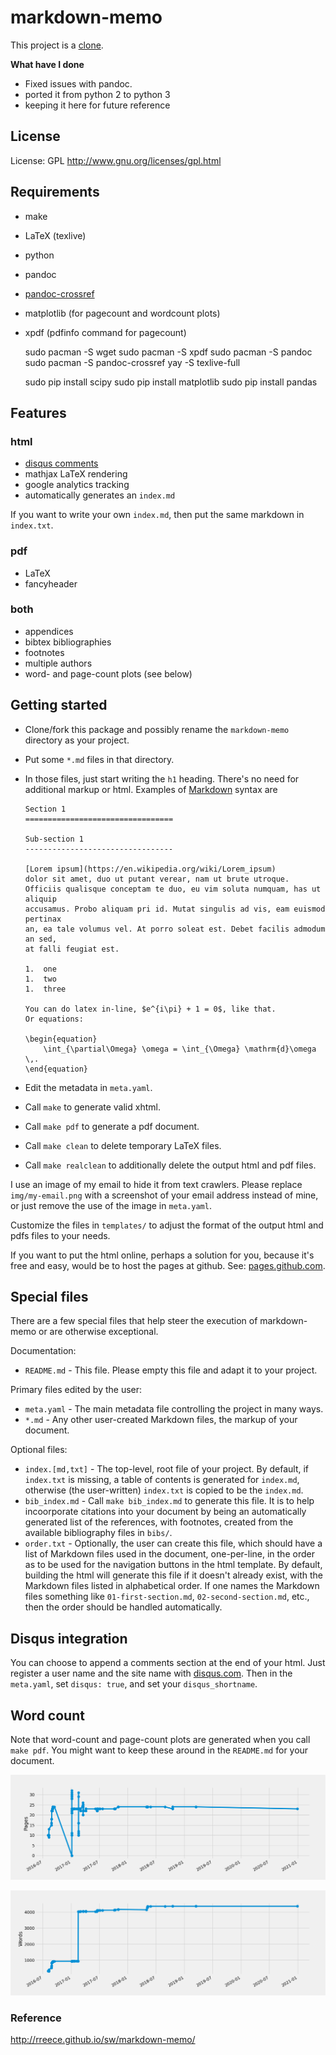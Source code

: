 # markdown-memo

This project is a [clone](http://rreece.github.io/sw/markdown-memo/).

**What have I done**
- Fixed issues with pandoc.
- ported it from python 2 to python 3
- keeping it here for future reference


## License

License: GPL <http://www.gnu.org/licenses/gpl.html>

## Requirements

- make
- LaTeX (texlive)
- python
- pandoc
- [pandoc-crossref](https://github.com/lierdakil/pandoc-crossref)
- matplotlib (for pagecount and wordcount plots)
- xpdf (pdfinfo command for pagecount)

    sudo pacman -S wget
    sudo pacman -S xpdf
    sudo pacman -S pandoc
    sudo pacman -S pandoc-crossref
    yay -S texlive-full

    sudo pip install scipy
    sudo pip install matplotlib
    sudo pip install pandas

## Features

### html

- [disqus comments](disqus.com)
- mathjax LaTeX rendering
- google analytics tracking
- automatically generates an `index.md`

If you want to write your own `index.md`,
then put the same markdown in `index.txt`.

### pdf

- LaTeX
- fancyheader

### both

- appendices
- bibtex bibliographies
- footnotes
- multiple authors
- word- and page-count plots (see below)

## Getting started

- Clone/fork this package and possibly rename the `markdown-memo`
  directory as your project.
- Put some `*.md` files in that directory.
- In those files, just start writing the `h1` heading.
  There's no need for additional markup or html.
  Examples of [Markdown](http://daringfireball.net/projects/markdown/)
  syntax are

      Section 1
      =================================

      Sub-section 1
      ---------------------------------

      [Lorem ipsum](https://en.wikipedia.org/wiki/Lorem_ipsum)
      dolor sit amet, duo ut putant verear, nam ut brute utroque.
      Officiis qualisque conceptam te duo, eu vim soluta numquam, has ut aliquip
      accusamus. Probo aliquam pri id. Mutat singulis ad vis, eam euismod pertinax
      an, ea tale volumus vel. At porro soleat est. Debet facilis admodum an sed,
      at falli feugiat est.

      1.  one
      1.  two
      1.  three

      You can do latex in-line, $e^{i\pi} + 1 = 0$, like that.
      Or equations:

      \begin{equation}
          \int_{\partial\Omega} \omega = \int_{\Omega} \mathrm{d}\omega \,.
      \end{equation}

- Edit the metadata in `meta.yaml`.
- Call `make` to generate valid xhtml.
- Call `make pdf` to generate a pdf document.
- Call `make clean` to delete temporary LaTeX files.
- Call `make realclean` to additionally delete the output html and pdf files.

I use an image of my email to hide it from text crawlers.
Please replace `img/my-email.png` with a screenshot of your
email address instead of mine,
or just remove the use of the image in `meta.yaml`.

Customize the files in `templates/` to adjust the format
of the output html and pdfs files to your needs.

If you want to put the html online, perhaps a solution for you,
because it's free and easy, would be to host the pages at github.
See: [pages.github.com](https://pages.github.com/).

## Special files

There are a few special files that help steer the execution of markdown-memo
or are otherwise exceptional.

Documentation:

- `README.md` - This file. Please empty this file and adapt it to your project.

Primary files edited by the user:

- `meta.yaml` - The main metadata file controlling the project in many ways.
- `*.md` - Any other user-created Markdown files, the markup of your document.

Optional files:

- `index.[md,txt]` - The top-level, root file of your project. By default, if `index.txt` is missing,
  a table of contents is generated for `index.md`, otherwise (the user-written) `index.txt`
  is copied to be the `index.md`.
- `bib_index.md` - Call `make bib_index.md` to generate this file. It is to help incoorporate citations
  into your document by being an automatically generated list of the references, with footnotes,
  created from the available bibliography files in `bibs/`.
- `order.txt` - Optionally, the user can create this file, which should have a list of
  Markdown files used in the document, one-per-line, in the order as to be used for the
  navigation buttons in the html template. By default, building the html will generate this
  file if it doesn't already exist, with the Markdown files listed in alphabetical order.
  If one names the Markdown files something like `01-first-section.md`, `02-second-section.md`, etc.,
  then the order should be handled automatically.

## Disqus integration

You can choose to append a comments section at the end of your html.
Just register a user name and the site name with [disqus.com](disqus.com).
Then in the `meta.yaml`, set `disqus: true`, and set your `disqus_shortname`.

## Word count

Note that word-count and page-count plots are generated when you call `make pdf`.
You might want to keep these around in the `README.md` for your document.

![Page count over time.](wordcount/pages.png)

![Word count over time.](wordcount/words.png)

### Reference

http://rreece.github.io/sw/markdown-memo/